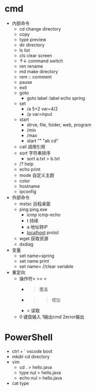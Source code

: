 # cmd


-   内部命令
    -   cd  change directory
    -   copy
    -   type preview
    -   dir directory
    -   ls  list
    -   cls clear screen
    -   ↑↓  command switch
    -   ren rename
    -   md  make directory
    -   rem :: comment
    -   pause
    -   exit
    -   goto
        -   goto label :label echo spring
    -   set
        -   /a 5+2 var=4/2
        -   /p var=input
    -   start
        -   dirve, file, folder, web, program
        -   /min
        -   /max
        -   start "" "ab cd"
    -   call 调用引用
    -   sort 字符串排序
        -   sort a.txt > b.txt
    -   /? help
    -   echo print
    -   mode 自定义主题
    -   color
    -   hostname
    -   ipconfig
-   外部命令
    -   mstsc 远程桌面
    -   ping ping.exe
        -   icmp icmp-echo
        -   t 持续
        -   a 地址转IP
        -   [localhost](http://localhost) protol
    -   wget 获取资源
    -   dxdiag
-   变量
    -   set name=spring
    -   set name print
    -   set name= //clear variable
-   重定向
    -   操作符> >> <
        -   > 覆盖
        -   >> 增加
        -   < 读取
    -   0 键盘输入 1输出cmd 2error输出


# PowerShell

- ctrl + ` vscode boot 
- mkdir cd directory
- vim   
  - cd . > hello.java
  - type nul > hello.java
  - echo nul > hello.java
- cat type